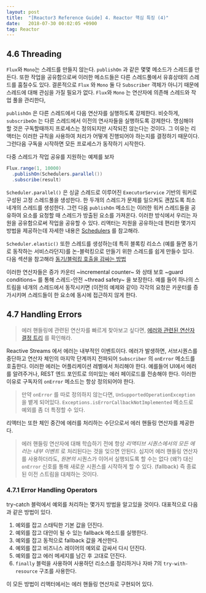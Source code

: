 ```yaml
---
layout: post
title:  "[Reactor3 Reference Guide] 4. Reactor 핵심 특징 (4)"
date:   2018-07-30 00:02:05 +0900
tag: Reactor
---
```


## 4.6 Threading

`Flux`와 `Mono`는 스레드를 만들지 않는다. `publishOn` 과 같은 몇몇 메소드가 스레드를 만든다.
또한 작업을 공유함으로써 이러한 메소드들은 다른 스레드풀에서 유휴상태의 스레드를 훔칠수도 있다. 결론적으로 `Flux` 와 `Mono` 둘 다 `Subscriber` 객체가 아니기 때문에 스레드에 대해 관심을 가질 필요가 없다.
`Flux`와 `Mono` 는 연산자에 의존해 스레드와 작업 풀을 관리한다,

`publishOn` 은 다른 스레드에서 다음 연산자를 실행하도록 강제한다. 비슷하게, `subscribeOn` 는 다른 스레드에서 이전의 연사자들을 실행하도록 강제한다. 명심해야 할 것은 구독할때까지 프로세스는 정의되지만 시작되진 않는다는 것이다. 그 이유는 리액터는 이러한 규칙을 사용하여 처리가 어떻게 진행되어야 하는지를 결정하기 때문이다. 그런다음 구독을 시작하면 모든 프로세스가 동작하기 시작한다.

다중 스레드가 작업 공유를 지원하는 예제를 보자

```java
Flux.range(1, 10000)
  .publishOn(Schedulers.parallel())
  .subscribe(result)
```

`Scheduler.parallel()` 은 싱글 스레드로 이루어진 `ExecutorService` 기반의 워커로 구성된 고정 스레드풀을 생성한다. 한 두개의 스레드가 문제를 일으켜도 괜찮도록 최소 네개의 스레드를 생성한다. 그런 다음 `publishOn` 메소드는 이러한 워커 스레드들을 공유하여 요소를 요청할 때 스레드가 방출된 요소를 가져온다. 이러한 방식에서 우리는 자원을 공유함으로써 작업을 공유할 수 있다. 리액터는 자원을 공유하는데 편리한 몇가지 방법을 제공하는데 자세한 내용은 [Schedulers](https://projectreactor.io/docs/core/release/api/reactor/core/scheduler/Schedulers.html) 를 참고해라.

`Scheduler.elastic()` 또한 스레드를 생성하는데 특히 블록킹 리소스 (예를 들면 동기로 동작하는 서비스라던지)를 논-블럭킹으로 만들기 위한 스레드를 쉽게 만들수 있다. 다음 섹션을 참고해라 [동기/블럭킹 호출을 감싸는 방법](https://projectreactor.io/docs/core/release/reference/#faq.wrap-blocking)

이러한 연산자들은 증가 카운터 ~incremental counter~ 와 상태 보호 ~guard conditions~ 를 통해 스레드-안전 ~thread safety~ 을 보장한다. 예를 들어 하나의 스트림을 네개의 스레드에서 동작시키면 (이전의 예제와 같이) 각각의 요청은 카운터를 증가시키며 스레드들이 한 요소에 동시에 접근하지 않게 한다.

## 4.7 Handling Errors

> 에러 핸들링에 관련된 연산자를 빠르게 찾아보고 싶다면, [에러와 관련된 연산자 결정 트리](https://projectreactor.io/docs/core/release/reference/#which.errors) 를 확인해라.

Reactive Streams 에서 에러는 내부적인 이벤트이다. 에러가 발생하면, 서브시퀀스를 중단하고 연산자 체인의 마지막 단계까지 전파되어 `Subscriber` 의 `onError` 메소드를 호출한다.
이러한 에러는 어플리케이션 레벨에서 처리해야 한다. 예를들어 UI에서 에러를 알려주거나, REST 엔드 포인트로 의미있는 에러 페이로드를 전송해야 한다. 이러한 이유로 구독자의 `onError` 메소드는 항상 정의되어야 한다.

> 만약 `onError` 를 따로 정의하지 않는다면, `UnSupportedOperationException`을 뱉게 되어있다. `Exceptions.isErrorCallbackNotImplemented` 메소드로 예외를 좀 더 특정할 수 있다.

리액터는 또한 체인 중간에 에러를 처리하는 수단으로서 에러 핸들링 연산자를 제공한다.

> 에러 핸들링 연산자에 대해 학습하기 전에 항상 *리액티브 시퀀스에서의 모든 에러는 내부 이벤트* 로 처리된다는 것을 잊으면 안된다. 심지어 에러 핸들링 연산자를 사용하더라도, *원본의* 시퀀스가 이어서 실행되도록 할 수는 없다 (왜?) 대신 `onError` 신호를 통해 새로운 시퀀스를 시작하게 할 수 있다. (fallback) 즉 종료된 이전 스트림을 대체하는 것이다.

### 4.7.1 Error Handling Operators

try-catch 블럭에서 예외를 처리하는 몇가지 방법을 알고있을 것이다. 대표적으로 다음과 같은 방법이 있다.

1. 예외를 잡고 스태틱한 기본 값을 던진다.
2. 예외를 잡고 대안이 될 수 있는 fallback 메소드를 실행한다.
3. 예외를 잡고 동적으로 fallback 값을 계산한다.
4. 예외를 잡고 비즈니스 레이어의 예외로 감싸서 다시 던진다.
5. 예외를 잡고 에러 메세지를 남긴 후 고대로 던진다.
6. `finally` 블럭을 사용하여 사용하던 리소스를 정리하거나 자바 7의 `try-with-resource` 구조를 사용한다.

이 모든 방법이 리액터에서는 에러 핸들링 연산자로 구현되어 있다.
